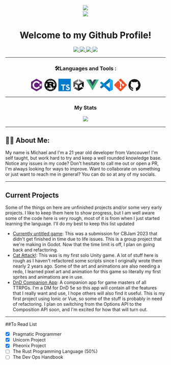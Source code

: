 <div id="header" align="center">
	<img src="https://media.giphy.com/media/du3J3cXyzhj75IOgvA/giphy.gif" width="100"/>
	<div>
	  <img src="https://komarev.com/ghpvc/?username=SatelliteDish&style=flat-square&color=blue">
	</div>
	<h1>
		Welcome to my Github Profile!
	</h1>
</div>

<div align="center">
  <a href="https://instagram.com/sort_of_rad">
    <img src="https://img.shields.io/badge/Instagram-E4405F?style=for-the-badge&logo=instagram&logoColor=white" />
  </a>
  <a href="https://sortofrad.itch.io/">
    <img src="https://img.shields.io/badge/Itch.io-FA5C5C?style=for-the-badge&logo=itchdotio&logoColor=white" />
  </a>
  <a href="https://www.linkedin.com/in/michael-a-j-vitale/">
    <img src="https://img.shields.io/badge/LinkedIn-0077B5?style=for-the-badge&logo=linkedin&logoColor=white" />
  </a>
  <a href="https://leetcode.com/Rad_ish/">
    <img src="https://img.shields.io/badge/-LeetCode-FFA116?style=for-the-badge&logo=LeetCode&logoColor=black" />
  </a>
</div>
	
---
<div align="center">
  <h3>🛠️Languages and Tools :</h3>
  <img src="https://github.com/devicons/devicon/blob/master/icons/csharp/csharp-plain.svg" title="C#" alt="CSharp" width="40" height="40">
  <img src="https://github.com/devicons/devicon/blob/master/icons/rust/rust-plain.svg" title="Rust" alt="RustLang" width="40" height="40">
  <img src="https://github.com/devicons/devicon/blob/master/icons/typescript/typescript-plain.svg" title="JavaScript" alt="JS" width="40" height="40">
  <img src="https://github.com/devicons/devicon/blob/master/icons/unity/unity-original.svg" title="Unity" width="40" height="40">
  <img src="https://github.com/devicons/devicon/blob/master/icons/vuejs/vuejs-original.svg" title="Vue" width="40" height="40">
  <img src="https://github.com/devicons/devicon/blob/master/icons/vscode/vscode-original.svg" title="Visual Studio Code" alt="VSCode" width="40" height="40">
  <img src="https://github.com/devicons/devicon/blob/master/icons/git/git-original.svg" title="Git" width="40" height="40">
  <img src="https://github.com/devicons/devicon/blob/master/icons/github/github-original.svg" title="Github" width="40" height="40">
</div>

---

<div align="center" markdown="1">
  <h3>My Stats</h3>
  <img src="https://github-readme-stats.vercel.app/api?username=SatelliteDish&show_icons=true&theme=tokyonight">
</div>

---
## 👨‍💻 About Me:
My name is Michael and I'm a 21 year old developer from Vancouver! I'm self taught, but work hard to try and keep a well rounded knowledge base. Notice any issues in my code? Don't hesitate to call me out or open a PR, I'm always looking for ways to improve. Want to collaborate on something or just want to reach me in general? You can do so at any of my socials.

---

## Current Projects
Some of the things on here are unfinished projects and/or some very early projects. I like to keep them here to show progress, but I am well aware some of the code here is very rough, most of it is from when I just started learning the language. I'll do my best to keep this list updated

- [Currently untitled game](https://github.com/SatelliteDish/JamGame): This was a submission for CBJam 2023 that didn't get finished in time due to life issues. This is a group project that we're making in Godot. Now that the time limit is off, I plan on going back and refactoring.
- [Cat Attack!](https://github.com/SatelliteDish/CatAttack-): This was is my first solo Unity game. A lot of stuff here is rough as I haven't refactored some scripts since I originally wrote them nearly 2 years ago. Some of the art and animations are also needing a redo, I learned pixel art and animation for this game so literally my first sprites and animations are in use.
- [DnD Companion App](https://github.com/SatelliteDish/DnD-Companion-App): A companion app for game masters of all TTRPGs. I'm a DM for DnD 5e so this app will contain all the features that I really want and use, I hope others will also find it useful. This is my first project using Ionic or Vue, so some of the stuff is probably in need of refactoring. I plan on switching from the Options API to the Composition API soon, and I'm excited for how that will turn out. 

---

##To Read List

- [X] Pragmatic Programmer
- [X] Unicorn Project
- [X] Pheonix Project
- [ ] The Rust Programming Language (50%)
- [ ] The Dev Ops Handbook
